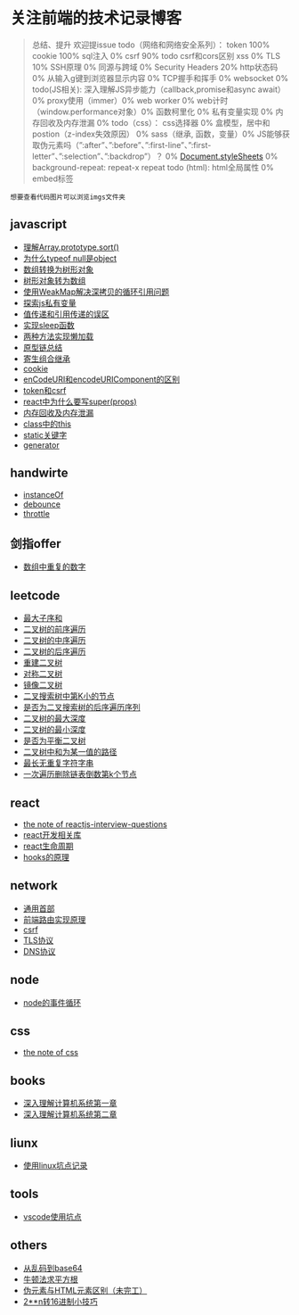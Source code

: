 # 关注前端的技术记录博客
> 总结、提升  欢迎提issue
todo（网络和网络安全系列）：
token 100%
cookie 100%
sql注入 0%
csrf  90% todo csrf和cors区别
xss 0%
TLS 10%
SSH原理 0%
同源与跨域 0%
Security Headers 20%
http状态码 0%
从输入g键到浏览器显示内容 0%
TCP握手和挥手 0%
websocket 0%
todo(JS相关):
深入理解JS异步能力（callback,promise和async await）0%
proxy使用（immer）0%
web worker 0%
web计时（window.performance对象）0%
函数柯里化 0%
私有变量实现 0%
内存回收及内存泄漏 0%
todo（css）：
css选择器 0%
盒模型，居中和postion（z-index失效原因） 0%
sass（继承, 函数，变量）0%
JS能够获取伪元素吗（”:after”、”:before”、”:first-line”、”:first-letter”、”:selection”、”:backdrop”）？ 0%
[Document.styleSheets](https://developer.mozilla.org/zh-CN/docs/Web/API/StyleSheetList) 0%
background-repeat: repeat-x repeat
todo (html):
html全局属性 0%
embed标签
```
想要查看代码图片可以浏览imgs文件夹
```
## javascript
- [理解Array.prototype.sort()](./js/understanding-Array.prototype.sort.md)
- [为什么typeof null是object](./js/typeof-null.md)
- [数组转换为树形对象](./js/ary2TreeObj.md)
- [树形对象转为数组](./js/treeObj2Ary.md)
- [使用WeakMap解决深拷贝的循环引用问题](./js/deepClone.md)
- [探索js私有变量](./js/private.md)
- [值传递和引用传递的误区](./js/copyObj.md)
- [实现sleep函数](./js/sleep.md)
- [两种方法实现懒加载](./js/lazyLoad.md)
- [原型链总结](./js/prototype.md)
- [寄生组合继承](./js/superType.md)
- [cookie](./js/cookie.md)
- [enCodeURI和encodeURIComponent的区别](./js/enCodeURI.md)
- [token和csrf](./js/token.md)
- [react中为什么要写super(props)](./js/superProps.md)
- [内存回收及内存泄漏](./js/memoryControl.md)
- [class中的this](./js/thisInClass.md)
- [static关键字](./js/static.md)
- [generator](./js/generator.md)
## handwirte
- [instanceOf](./js/instanceof.md)
- [debounce](./js/debounce.md)
- [throttle](./js/throttle.md)
## 剑指offer
- [数组中重复的数字](./offer/problem3.md)
## leetcode
- [最大子序和](./leetcode/53MaximumSubarray.md)
- [二叉树的前序遍历](./leetcode/144BinaryTreePreorderTraversal.md)
- [二叉树的中序遍历](./leetcode/94BinaryTreeInorderTraversal.md)
- [二叉树的后序遍历](./leetcode/145BinaryTreePostorderTraversal.md)
- [重建二叉树](./leetcode/rebuildBT.md)
- [对称二叉树](./leetcode/isSymmetrical.md)
- [镜像二叉树](./leetcode/mirrorTree.md)
- [二叉搜索树中第K小的节点](./leetcode/kthNodeInBST.md)
- [是否为二叉搜索树的后序遍历序列](./leetcode/verifySquenceOfBST.md)
- [二叉树的最大深度](./leetcode/biggerDepthInBT.md)
- [二叉树的最小深度](./leetcode/smallestDepthInBT.md)
- [是否为平衡二叉树](./leetcode/isBalancedTree.md)
- [二叉树中和为某一值的路径](./leetcode/113pathSumII.md)
- [最长无重复字符字串](./leetcode/3longestSubstringWithoutRepeatingCharacters.md)
- [一次遍历删除链表倒数第k个节点](./leetcode/19removeNthNodeFromEndofList.md)
## react
- [the note of reactjs-interview-questions](./react/reactjs-interview-questions.md)
- [react开发相关库](./react/reactLibs.md)
- [react生命周期](./react/liftCycle.md)
- [hooks的原理](./react/hook.md)
## network
- [通用首部](./network/conmonHeader.md)
- [前端路由实现原理](./network/fontEndRouter.md)
- [csrf](./network/csrf.md)
- [TLS协议](./network/tls.md)
- [DNS协议](./network/dns.md)
## node
- [node的事件循环](./node/eventloop.md)
## css
- [the note of css](./css/cssNote.md)
## books
- [深入理解计算机系统第一章](./books/CSAPPChar1.md)
- [深入理解计算机系统第二章](./books/CSAPPChar2.md)
## liunx
- [使用linux坑点记录](./linux/useLinux.md)
## tools
- [vscode使用坑点](./tools/useVSCode.md)
## others
- [从乱码到base64](./others/from-error-code-to-base64.md)
- [牛顿法求平方根](./others/newTownSqrt.md)
- [伪元素与HTML元素区别（未完工）](./others/fakeElement.md)
- [2**n转16进制小技巧](./others/2ox.md)

